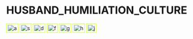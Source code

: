<head>

<style>
	
h2{
font-size: 20px;
font-family:  Tahoma, Verdana, Segoe;
color: #fff;
 padding: 0px;
  margin: 0px;
text-shadow: 0 0 5px #fff, 0 0 10px #fff, 0 0 20px #ff0080, 0 0 30px #ff0080, 0 0 40px #ff0080, 0 0 55px #ff0080, 0 0 75px #ff0080;
text-align: center;
background: black;
}	
	
	
body {
	font-smooth: never;
-webkit-font-smoothing : none;
	}
	
.left {
 float: left;
padding: 5px;
margin: 10px;
}
	
.right {
 float: right;
	padding: 5px;
  margin: 10px;
 
}
	
img {
    padding: 3px;
  border: 1px solid #c9ff23;

}
	

.glow-on-hover {
    width: 220px;
    height: 50px;
    border: none;
    outline: none;
    color: #fff;
    background: #111;
    cursor: pointer;
    position: relative;
    z-index: 0;
    border-radius: 10px;
}

.glow-on-hover:before {
    content: '';
    background: linear-gradient(45deg, #ff0000, #ff7300, #fffb00, #48ff00, #00ffd5, #002bff, #7a00ff, #ff00c8, #ff0000);
    position: absolute;
    top: -2px;
    left:-2px;
    background-size: 400%;
    z-index: -1;
    filter: blur(5px);
    width: calc(100% + 4px);
    height: calc(100% + 4px);
    animation: glowing 20s linear infinite;
    opacity: 0;
    transition: opacity .3s ease-in-out;
    border-radius: 10px;
}

.glow-on-hover:active {
    color: #000
}

.glow-on-hover:active:after {
    background: transparent;
}

.glow-on-hover:hover:before {
    opacity: 1;
}

.glow-on-hover:after {
    z-index: -1;
    content: '';
    position: absolute;
    width: 100%;
    height: 100%;
    background: #111;
    left: 0;
    top: 0;
    border-radius: 10px;
}

@keyframes glowing {
    0% { background-position: 0 0; }
    50% { background-position: 400% 0; }
    100% { background-position: 0 0; }
}
	.container {
  position: relative;
  width: 50%;
}

.image {
  display: block;
  width: 100%;
  height: auto;
}

.overlay {
  position: absolute;
  bottom: 0;
  left: 100%;
  right: 0;
  background-color: #008CBA;
  overflow: hidden;
  width: 0;
  height: 100%;
  transition: .5s ease;
}

.container:hover .overlay {
  width: 100%;
  left: 0;
}

.text {
  color: white;
  font-size: 20px;
  position: absolute;
  top: 50%;
  left: 50%;
  -webkit-transform: translate(-50%, -50%);
  -ms-transform: translate(-50%, -50%);
  transform: translate(-50%, -50%);
  white-space: nowrap;
}
	
	
	
.firstcharacter {
    color: #fff;
  text-shadow:
      0 0 7px #fff,
      0 0 10px #fff,
      0 0 21px #fff,
      0 0 42px #0fa,
      0 0 82px #0fa,
      0 0 92px #0fa,
      0 0 102px #0fa,
      0 0 151px #0fa;
  float: left;
  font-size: 75px;
  line-height: 60px;
  padding-top: 4px;
  padding-right: 8px;
  padding-left: 3px;
}

.neonText {
  color: #fff;
  text-shadow:
      0 0 7px #fff,
      0 0 10px #fff,
      0 0 21px #fff,
      0 0 42px #0fa,
      0 0 82px #0fa,
      0 0 92px #0fa,
      0 0 102px #0fa,
      0 0 151px #0fa;
}
	
	
li a:hover {
 color: #c9ff23;

     
}	

	
.glow {
  color: #fff;
  text-align: center;
  animation: glow 3s ease-in-out infinite alternate;
}

@-webkit-keyframes glow {
  from {
    text-shadow: 0 0 10px #fff, 0 0 20px #fff, 0 0 30px #008000, 0 0 40px #008000, 0 0 50px #008000, 0 0 60px #008000, 0 0 70px #e60073;
  }
  
  to {
    text-shadow: 0 0 20px #fff, 0 0 30px #ff4da6, 0 0 40px #ff4da6, 0 0 50px #ff4da6, 0 0 60px #ff4da6, 0 0 70px #ff4da6, 0 0 80px #ff4da6;
  }
}
	
	
	
.some-page-wrapper {

}

.row {
  display: flex;
  flex-direction: row;
  flex-wrap: wrap;
  width: 100%;
}

.column {
  display: flex;
  flex-direction: column;
  flex-basis: 100%;
  flex: 1;
  overflow: hidden;
}

.double-column {
  display: flex;
  flex-direction: column;
  flex-basis: 100%;
  flex: 2;
  overflow: hidden;
}

.blue-column {
  background-color: #23ff32;
  
}

.green-column {
    
    background-color: #c9ff23;
}	
	
#neon_box {
  display: flex;
  align-items: center;
  justify-content: center;
  width: 700px;
  height: 200px;
  color: white;
  font-family: 'Raleway';
  font-size: 2.5rem;
}
.gradient-border {
  --borderWidth: 10px;
  background: #1D1F20;
  position: relative;
  border-radius: var(--borderWidth);
}
.gradient-border:after {
  content: '';
  position: absolute;
  top: calc(-1 * var(--borderWidth));
  left: calc(-1 * var(--borderWidth));
  height: calc(100% + var(--borderWidth) * 2);
  width: calc(100% + var(--borderWidth) * 2);
  background: linear-gradient(60deg, #f79533, #f37055, #ef4e7b, #a166ab, #5073b8, #1098ad, #07b39b, #6fba82);
  border-radius: calc(2 * var(--borderWidth));
  z-index: -1;
  animation: animatedgradient 3s ease alternate infinite;
  background-size: 300% 300%;
}


@keyframes animatedgradient {
	0% {
		background-position: 0% 50%;
	}
	50% {
		background-position: 100% 50%;
	}
	100% {
		background-position: 0% 50%;
	}
}

.bwtocolor img {
	-webkit-filter: grayscale(100%) !important;
	filter: grayscale(100%) !important;
}


.bwtocolor img:hover {
	-webkit-filter: grayscale(0) !important;
	filter: grayscale(0) !important;
}	
	
	
	
	
</style>
  
# HUSBAND_HUMILIATION_CULTURE	
![a](https://cdn.sex.com/images/pinporn/2022/01/07/26517350.gif?width=620)
![s](https://cdn.sex.com/images/pinporn/2018/09/20/19980757.gif?width=620)
![d](https://cdn.sex.com/images/pinporn/2020/10/06/23745113.gif?width=620)
![f](https://cdn.sex.com/images/pinporn/2018/12/21/20397545.gif?width=620)
![g](https://cdn.sex.com/images/pinporn/2019/07/06/21434054.gif?width=620)
![h](https://cdn.sex.com/images/pinporn/2019/07/06/21434503.gif?width=620)
![j](https://cdn.sex.com/images/pinporn/2016/06/15/15927596.gif?width=620)
	
	
